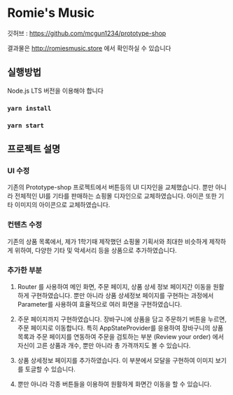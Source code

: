 # Romie's Music

깃허브 : https://github.com/mcgun1234/prototype-shop

결과물은 http://romiesmusic.store 에서 확인하실 수 있습니다

## 실행방법

Node.js LTS 버전을 이용해야 합니다

### `yarn install`

### `yarn start`

## 프로젝트 설명

### UI 수정

기존의 Prototype-shop 프로젝트에서 버튼등의 UI 디자인을 교체했습니다. 뿐만 아니라 전체적인 UI를 기타를 판매하는 쇼핑몰 디자인으로 교체하였습니다. 아이콘 또한 기타 이미지의 아이콘으로 교체하였습니다.

### 컨텐츠 수정

기존의 상품 목록에서, 제가 1학기때 제작했던 쇼핑몰 기획서와 최대한 비슷하게 제작하게 위하여, 다양한 기타 및 악세서리 등을 상품으로 추가하였습니다.

### 추가한 부분

1. Router 를 사용하여 메인 화면, 주문 페이지, 상품 상세 정보 페이지간 이동을 원활하게 구현하였습니다. 뿐만 아니라 상품 상세정보 페이지를 구현하는 과정에서 Parameter를 사용하여 효율적으로 여러 화면을 구현하였습니다.

2. 주문 페이지까지 구현하였습니다. 장바구니에 상품을 담고 주문하기 버튼을 누르면, 주문 페이지로 이동합니다. 특히 AppStateProvider를 응용하여 장바구니의 상품 목록과 주문 페이지를 연동하여 주문을 검토하는 부분 (Review your order) 에서 자신이 고른 상품과 개수, 뿐만 아니라 총 가격까지도 볼 수 있습니다.

3. 상품 상세정보 페이지를 추가하였습니다. 이 부분에서 모달을 구현하여 이미지 보기를 토글할 수 있습니다.

4. 뿐만 아니라 각종 버튼들을 이용하여 원활하게 화면간 이동을 할 수 있습니다.
